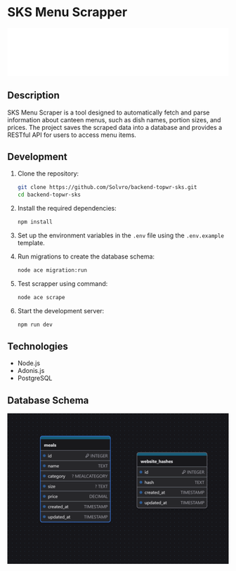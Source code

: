 # SKS Menu Scrapper

![Banner](./assets/solvro.png)

## Description

SKS Menu Scraper is a tool designed to automatically fetch and parse information about canteen menus, such as dish names, portion sizes, and prices. The project saves the scraped data into a database and provides a RESTful API for users to access menu items.

## Development

1. Clone the repository:

   ```bash
   git clone https://github.com/Solvro/backend-topwr-sks.git
   cd backend-topwr-sks
   ```

2. Install the required dependencies:

   ```bash
   npm install
   ```

3. Set up the environment variables in the `.env` file using the `.env.example` template.

4. Run migrations to create the database schema:

   ```bash
   node ace migration:run
   ```

5. Test scrapper using command:

   ```bash
   node ace scrape
   ```

6. Start the development server:

   ```bash
   npm run dev
   ```

## Technologies

- Node.js
- Adonis.js
- PostgreSQL

## Database Schema

![schema](./assets/schema.png)
